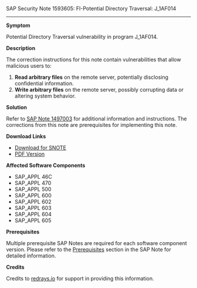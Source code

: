 SAP Security Note 1593605: FI-Potential Directory Traversal: J_1AF014

---

**Symptom**

Potential Directory Traversal vulnerability in program J_1AF014.

**Description**

The correction instructions for this note contain vulnerabilities that allow malicious users to:

1. **Read arbitrary files** on the remote server, potentially disclosing confidential information.
2. **Write arbitrary files** on the remote server, possibly corrupting data or altering system behavior.

**Solution**

Refer to [SAP Note 1497003](https://me.sap.com/notes/1497003) for additional information and instructions. The corrections from this note are prerequisites for implementing this note.

**Download Links**

- [Download for SNOTE](https://notesdownloads.sap.com/note/0040000009461032017)
- [PDF Version](https://userapps.support.sap.com/sap/support/sfm/notes/print/0001593605?language=en-US&token=A4E50E7408692581173D4E8B7E796AE6)

**Affected Software Components**

- SAP_APPL 46C
- SAP_APPL 470
- SAP_APPL 500
- SAP_APPL 600
- SAP_APPL 602
- SAP_APPL 603
- SAP_APPL 604
- SAP_APPL 605

**Prerequisites**

Multiple prerequisite SAP Notes are required for each software component version. Please refer to the [Prerequisites](https://me.sap.com/notes/1593605#prerequisites) section in the SAP Note for detailed information.

**Credits**

Credits to [redrays.io](https://redrays.io) for support in providing this information.